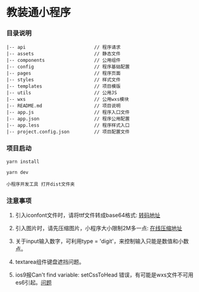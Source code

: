 # 教装通小程序

### 目录说明
```
|-- api                         // 程序请求
|-- assets                      // 静态文件 
|-- components                  // 公用组件
|-- config                      // 程序基础配置
|-- pages                       // 程序页面  
|-- styles                      // 样式文件
|-- templates                   // 项目模版
|-- utils                       // 公用JS
|-- wxs                         // 公用wxs模块
|-- README.md                   // 项目说明
|-- app.js                      // 程序入口文件
|-- app.json                    // 程序公用配置
|-- app.less                    // 程序样式入口
|-- project.config.json         // 项目配置文件

```

### 项目启动

```
yarn install

yarn dev

小程序开发工具 打开dist文件夹
```

### 注意事项
1. 引入iconfont文件时，请将ttf文件转成base64格式: [转码地址](https://transfonter.org/)

2. 引入图片时，请先压缩图片，小程序大小限制2M多一点: [在线压缩地址](http://www.yasuotu.com/)

3. 关于input输入数字，可利用type = 'digit'，来控制输入只能是数值和小数点。

4. textarea组件键盘遮挡问题。

5. ios9报Can't find variable: setCssToHead 错误，有可能是wxs文件不可用es6引起。[问题](https://developers.weixin.qq.com/blogdetail?action=get_post_info&docid=abf5cf90b9ff095159a32f46fc1538fd&highline=setcsstohead&token=570087027&lang=zh_CN)

